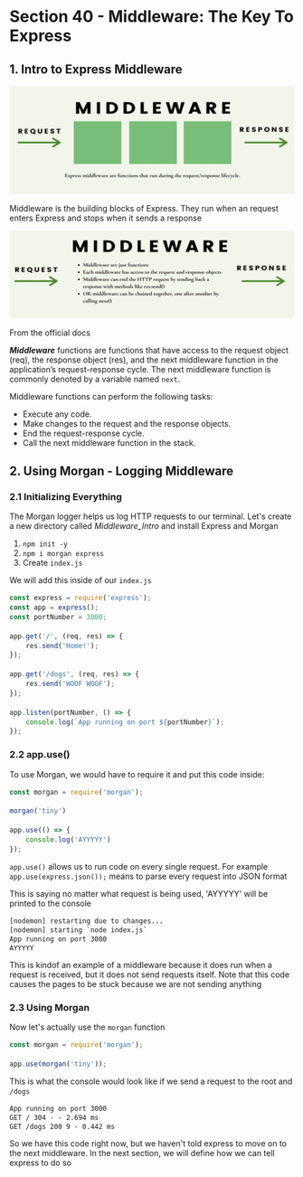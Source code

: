 # Section 40 - Middleware: The Key To Express

## 1. Intro to Express Middleware

![img1](https://github.com/Brian-E-Nguyen/Web-Dev-Bootcamp-2020/blob/40-Middleware/40-Middleware/img-for-notes/img1.jpg?raw=true)

Middleware is the building blocks of Express. They run when an request enters Express and stops when it sends a response

![img2](https://github.com/Brian-E-Nguyen/Web-Dev-Bootcamp-2020/blob/40-Middleware/40-Middleware/img-for-notes/img2.jpg?raw=true)

From the official docs 

***Middleware*** functions are functions that have access to the request object (req), the response object (res), and the next middleware function in the application’s request-response cycle. The next middleware function is commonly denoted by a variable named `next`.

Middleware functions can perform the following tasks:

- Execute any code.
- Make changes to the request and the response objects.
- End the request-response cycle.
- Call the next middleware function in the stack.

## 2. Using Morgan - Logging Middleware

### 2.1 Initializing Everything

The Morgan logger helps us log HTTP requests to our terminal. Let's create a new directory called _Middleware_Intro_ and install Express and Morgan

1. `npm init -y`
2. `npm i morgan express`
3. Create `index.js`

We will add this inside of our `index.js`

```js
const express = require('express');
const app = express();
const portNumber = 3000;

app.get('/', (req, res) => {
    res.send('Home!');
});

app.get('/dogs', (req, res) => {
    res.send('WOOF WOOF');
});

app.listen(portNumber, () => {
    console.log(`App running on port ${portNumber}`);
});
```

### 2.2 app.use()

To use Morgan, we would have to require it and put this code inside:

```js
const morgan = require('morgan');

morgan('tiny')

app.use(() => {
    console.log('AYYYYY')
});
```

`app.use()` allows us to run code on every single request. For example `app.use(express.json());` means to parse every request into JSON format

This is saying no matter what request is being used, 'AYYYYY' will be printed to the console

```
[nodemon] restarting due to changes...
[nodemon] starting `node index.js`
App running on port 3000
AYYYYY
```

This is kindof an example of a middleware because it does run when a request is received, but it does not send requests itself. Note that this code causes the pages to be stuck because we are not sending anything

### 2.3 Using Morgan

Now let's actually use the `morgan` function

```js
const morgan = require('morgan');

app.use(morgan('tiny'));
```

This is what the console would look like if we send a request to the root and `/dogs`

```
App running on port 3000
GET / 304 - - 2.694 ms
GET /dogs 200 9 - 0.442 ms
```

So we have this code right now, but we haven't told express to move on to the next middleware. In the next section, we will define how we can tell express to do so